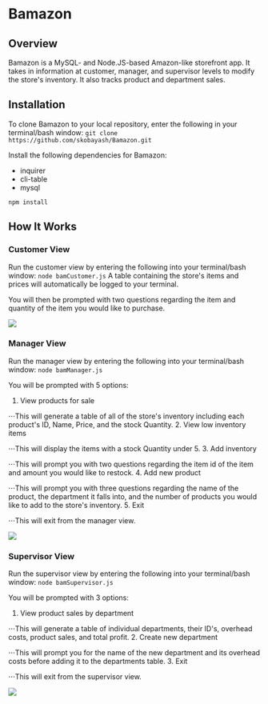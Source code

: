 # Bamazon

## Overview
Bamazon is a MySQL- and Node.JS-based Amazon-like storefront app. It takes in information
at customer, manager, and supervisor levels to modify the store's inventory. It also 
tracks product and department sales.

## Installation

To clone Bamazon to your local repository, enter the following in your terminal/bash window:
``` git clone https://github.com/skobayash/Bamazon.git ```

Install the following dependencies for Bamazon:
* inquirer
* cli-table
* mysql

``` npm install ```

## How It Works

### Customer View
Run the customer view by entering the following into your terminal/bash window:
``` node bamCustomer.js ```
A table containing the store's items and prices will automatically be logged to your
terminal.

You will then be prompted with two questions regarding the item and quantity
of the item you would like to purchase.

<img src="/assets/images/customer.gif" />

### Manager View
Run the manager view by entering the following into your terminal/bash window:
``` node bamManager.js ```

You will be prompted with 5 options:
1. View products for sale

⋅⋅⋅This will generate a table of all of the store's inventory including each product's ID, Name, Price, and the stock Quantity.
2. View low inventory items

⋅⋅⋅This will display the items with a stock Quantity under 5.
3. Add inventory

⋅⋅⋅This will prompt you with two questions regarding the item id of the item and amount you would like to restock.
4. Add new product

⋅⋅⋅This will prompt you with three questions regarding the name of the product, the department it falls into, and the number of products you would like to add to the store's inventory.
5. Exit

⋅⋅⋅This will exit from the manager view.


<img src="/assets/images/manager.gif" />

### Supervisor View
Run the supervisor view by entering the following into your terminal/bash window:
``` node bamSupervisor.js ```

You will be prompted with 3 options:
1. View product sales by department

⋅⋅⋅This will generate a table of individual departments, their ID's, overhead costs, product sales, and total profit.
2. Create new department

⋅⋅⋅This will prompt you for the name of the new department and its overhead costs before adding it to the departments table.
3. Exit

⋅⋅⋅This will exit from the supervisor view.

<img src="/assets/images/supervisor.gif" />